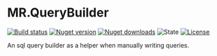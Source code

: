 # MR.QueryBuilder

[![Build status](https://img.shields.io/appveyor/ci/mrahhal/mr-querybuilder/master.svg)](https://ci.appveyor.com/project/mrahhal/mr-querybuilder)
[![Nuget version](https://img.shields.io/nuget/v/MR.QueryBuilder.svg)](https://www.nuget.org/packages/MR.QueryBuilder)
[![Nuget downloads](https://img.shields.io/nuget/dt/MR.QueryBuilder.svg)](https://www.nuget.org/packages/MR.QueryBuilder)
![State](https://img.shields.io/badge/state-dev-yellow.svg)
[![License](https://img.shields.io/badge/license-MIT-blue.svg)](https://opensource.org/licenses/MIT)

An sql query builder as a helper when manually writing queries.
